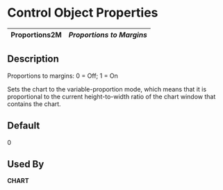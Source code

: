 # Control Object Properties

**Proportions2M** |  **_Proportions to Margins_**  
---|---  
  
## Description

Proportions to margins: 0 = Off; 1 = On

Sets the chart to the variable-proportion mode, which means that it is proportional to the current height-to-width ratio of the chart window that contains the chart.

## Default

0

## Used By

**CHART**
